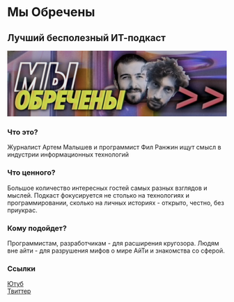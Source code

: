 # Мы Обречены
## Лучший бесполезный ИТ-подкаст
![image](myobrecheny.png)

### Что это?
Журналист Артем Малышев и программист Фил Ранжин ищут смысл в индустрии информационных технологий

### Что ценного?
Большое количество интересных гостей самых разных взглядов и мыслей. Подкаст фокусируется не столько на технологиях и программировании, сколько на личных историях - открыто, честно, без приукрас.
### Кому подойдет?
Программистам, разработчикам - для расширения кругозора. Людям вне айти - для разрушения мифов о мире АйТи и знакомства со сферой.

### Ссылки
[Ютуб](https://www.youtube.com/@myobrecheny)  
[Твиттер](https://twitter.com/myobrecheny)
